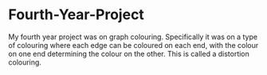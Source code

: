 # Fourth-Year-Project
My fourth year project was on graph colouring. Specifically it was on a type of colouring where each edge can be coloured on each end, with the colour on one end determining the colour on the other. This is called a distortion colouring.
